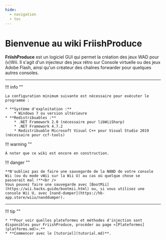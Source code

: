 ```yaml
---
hide:
  - navigation
  - toc
---
```


# Bienvenue au wiki FriishProduce

**FriishProduce** est un logiciel GUI qui permet la création des jeux WAD pour (v)Wii.
Il s'agit d'un injecteur des jeux rétro sur Console virtuelle ou des jeux Adobe Flash, ainsi qu'un créateur des chaînes forwarder pour quelques autres consoles.

----

!!! info ""
	
	La configuration minimum suivante est nécessaire pour exécuter le programme :
	
	* **Système d'exploitation :**
		* Windows 7 ou version ultérieure
	* **Redistribuables :**
		* .NET Framework 2.0 (nécessaire pour libWiiSharp)
		* .NET Framework 4.7.2
		* Redistribuable Microsoft Visual C++ pour Visual Studio 2019 (nécessaire pour ccf-tools)

!!! warning ""
	
	À noter que ce wiki est encore en construction.

!!! danger ""

	**N'oubliez pas de faire une sauvegarde de la NAND de votre console Wii (ou du mode vWii sur la Wii U) au cas où quelque chose se passerait mal !**<br />
	Vous pouvez faire une sauvegarde avec [BootMii](https://wii.hacks.guide/bootmii.html) ou, si vous utilisez une console Wii U, avec [nand-dumper](https://hb-app.store/wiiu/nanddumper).

----

!!! tip ""
	
	* **Pour voir quelles plateformes et méthodes d'injection sont disponibles pour FriishProduce, procéder au page «[Plateformes](platforms.md)».**
	* **Commencer avec le [tutoriel](tutorial.md)**.